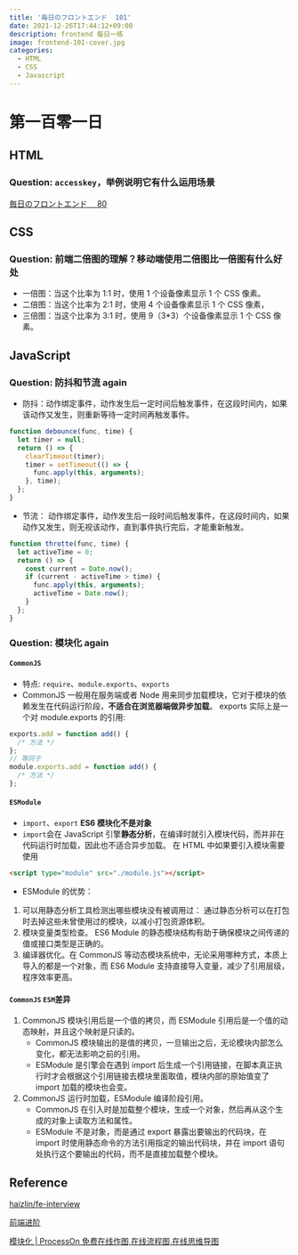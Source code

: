 ```yaml
---
title: '毎日のフロントエンド  101'
date: 2021-12-26T17:44:12+09:00
description: frontend 每日一练
image: frontend-101-cover.jpg
categories:
  - HTML
  - CSS
  - Javascript
---
```


# 第一百零一日

## HTML

### **Question:** `accesskey`，举例说明它有什么运用场景

[毎日のフロントエンド　 80](https://youkoucoding.github.io/p/%E6%AF%8E%E6%97%A5%E3%81%AE%E3%83%95%E3%83%AD%E3%83%B3%E3%83%88%E3%82%A8%E3%83%B3%E3%83%89-80/#question-%E7%AE%80%E8%BF%B0html%E7%9A%84%E5%BF%AB%E6%8D%B7%E9%94%AE%E5%B1%9E%E6%80%A7%E6%98%AF%E5%93%AA%E4%B8%AA%E5%B9%B6%E4%B8%BE%E4%BE%8B%E8%AF%B4%E6%98%8E%E6%9C%89%E4%BB%80%E4%B9%88%E7%94%A8)

## CSS

### **Question:** 前端二倍图的理解？移动端使用二倍图比一倍图有什么好处

- 一倍图：当这个比率为 1:1 时，使用 1 个设备像素显示 1 个 CSS 像素。
- 二倍图：当这个比率为 2:1 时，使用 4 个设备像素显示 1 个 CSS 像素，
- 三倍图：当这个比率为 3:1 时，使用 9（3\*3）个设备像素显示 1 个 CSS 像素。

## JavaScript

### **Question:** 防抖和节流 again

- 防抖：动作绑定事件，动作发生后一定时间后触发事件，在这段时间内，如果该动作又发生，则重新等待一定时间再触发事件。

```js
function debounce(func, time) {
  let timer = null;
  return () => {
    clearTimeout(timer);
    timer = setTimeout(() => {
      func.apply(this, arguments);
    }, time);
  };
}
```

- 节流： 动作绑定事件，动作发生后一段时间后触发事件，在这段时间内，如果动作又发生，则无视该动作，直到事件执行完后，才能重新触发。

```js
function throtte(func, time) {
  let activeTime = 0;
  return () => {
    const current = Date.now();
    if (current - activeTime > time) {
      func.apply(this, arguments);
      activeTime = Date.now();
    }
  };
}
```

### **Question:** 模块化 again

#### `CommonJS`

- 特点: `require`、`module.exports`、`exports`
- CommonJS 一般用在服务端或者 Node 用来同步加载模块，它对于模块的依赖发生在代码运行阶段，**不适合在浏览器端做异步加载**。 exports 实际上是一个对 module.exports 的引用:

```js
exports.add = function add() {
  /* 方法 */
};
// 等同于
module.exports.add = function add() {
  /* 方法 */
};
```

#### `ESModule`

- `import`、`export` **ES6 模块化不是对象**
- `import`会在 JavaScript 引擎**静态分析**，在编译时就引入模块代码，而并非在代码运行时加载，因此也不适合异步加载。 在 HTML 中如果要引入模块需要使用

```html
<script type="module" src="./module.js"></script>
```

- ESModule 的优势：

1. 可以用静态分析工具检测出哪些模块没有被调用过： 通过静态分析可以在打包时去掉这些未曾使用过的模块，以减小打包资源体积。
2. 模块变量类型检查。 ES6 Module 的静态模块结构有助于确保模块之间传递的值或接口类型是正确的。
3. 编译器优化。在 CommonJS 等动态模块系统中，无论采用哪种方式，本质上导入的都是一个对象，而 ES6 Module 支持直接导入变量，减少了引用层级，程序效率更高。

#### `CommonJS` `ESM`差异

1. CommonJS 模块引用后是一个值的拷贝，而 ESModule 引用后是一个值的动态映射，并且这个映射是只读的。
   - CommonJS 模块输出的是值的拷贝，一旦输出之后，无论模块内部怎么变化，都无法影响之前的引用。
   - ESModule 是引擎会在遇到 import 后生成一个引用链接，在脚本真正执行时才会根据这个引用链接去模块里面取值，模块内部的原始值变了 import 加载的模块也会变。
2. CommonJS 运行时加载，ESModule 编译阶段引用。
   - CommonJS 在引入时是加载整个模块，生成一个对象，然后再从这个生成的对象上读取方法和属性。
   - ESModule 不是对象，而是通过 export 暴露出要输出的代码块，在 import 时使用静态命令的方法引用指定的输出代码块，并在 import 语句处执行这个要输出的代码，而不是直接加载整个模块。

## Reference

[haizlin/fe-interview](https://github.com/haizlin/fe-interview)

[前端进阶](https://muyiy.cn/)

[模块化 | ProcessOn 免费在线作图,在线流程图,在线思维导图](https://www.processon.com/view/link/5c8409bbe4b02b2ce492286a#map)
